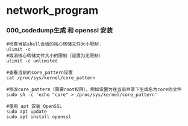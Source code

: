 # network_program

### 000_codedump生成 和 openssl 安装

~~~shell
#检查当前shell会话的核心转储文件大小限制：
ulimit -c
#取消核心转储文件大小的限制（设置为无限制）
ulimit -c unlimited

#查看当前的core_pattern设置
cat /proc/sys/kernel/core_pattern

#修改core_pattern（需要root权限），例如设置为在当前目录下生成名为core的文件
sudo sh -c 'echo "core" > /proc/sys/kernel/core_pattern'

#使用 apt 安装 OpenSSL
sudo apt update
sudo apt install openssl
~~~

